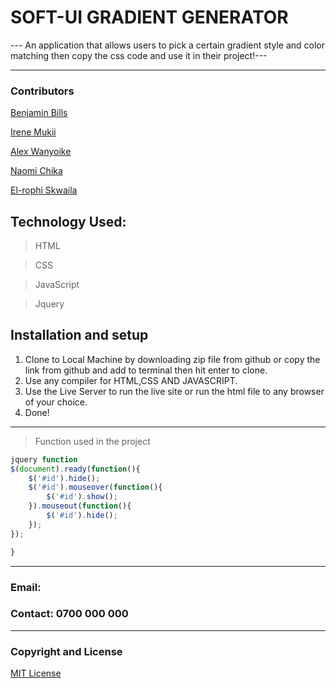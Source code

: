 # SOFT-UI GRADIENT GENERATOR

--- An application that allows users to pick a certain gradient style and color matching then copy the css code and use it in their project!--- 

---
### Contributors
[Benjamin Bills](https://github.com/benjaminbills)

[Irene Mukii](https://github.com/Irene-Mukii)

[Alex Wanyoike](https://github.com/benjaminbills/soft-ui-gradient-gen/pulls/AlexWanyoike)

[Naomi Chika](https://github.com/Irene-Mukii)

[El-rophi Skwaila](https://github.com/Elrophi)






## Technology Used: 
>HTML

>CSS

>JavaScript

>Jquery


## Installation and setup
1. Clone to Local Machine by downloading zip file from github or copy the link from github and add to terminal then hit enter to clone.
1. Use any compiler for HTML,CSS AND JAVASCRIPT.
1. Use the Live Server to run the live site or run the html file to any browser of your choice.
1. Done!


---
>Function used in the project

```javascript
jquery function
$(document).ready(function(){
    $('#id').hide();
    $('#id').mouseover(function(){
        $('#id').show();
    }).mouseout(function(){
        $('#id').hide();
    });
});

}
```
---
### Email: 
### Contact: 0700 000 000

---

### Copyright and License
[MIT License](https://github.com/Elrophi/Piz-Hub/blob/master/LICENSE)  